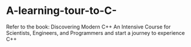 # A-learning-tour-to-C-
Refer to the book: Discovering Modern C++ An Intensive Course for Scientists, Engineers, and Programmers and start a journey to experience C++

